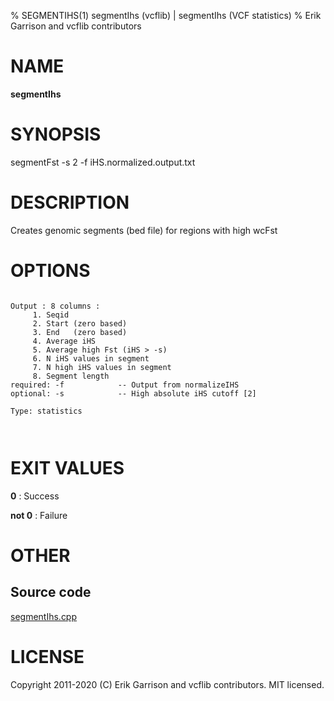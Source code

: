 % SEGMENTIHS(1) segmentIhs (vcflib) | segmentIhs (VCF statistics)
% Erik Garrison and vcflib contributors

# NAME

**segmentIhs**

# SYNOPSIS

segmentFst -s 2 -f iHS.normalized.output.txt

# DESCRIPTION

Creates genomic segments (bed file) for regions with high wcFst



# OPTIONS

```

Output : 8 columns :                 
     1. Seqid                        
     2. Start (zero based)           
     3. End   (zero based)           
     4. Average iHS                  
     5. Average high Fst (iHS > -s)  
     6. N iHS values in segment      
     7. N high iHS values in segment 
     8. Segment length               
required: -f            -- Output from normalizeIHS     
optional: -s            -- High absolute iHS cutoff [2] 

Type: statistics



```





# EXIT VALUES

**0**
: Success

**not 0**
: Failure

# OTHER

## Source code

[segmentIhs.cpp](https://github.com/vcflib/vcflib/blob/master/src/segmentIhs.cpp)

# LICENSE

Copyright 2011-2020 (C) Erik Garrison and vcflib contributors. MIT licensed.

<!--
  Created with ./scripts/bin2md.rb scripts/bin2md-template.erb
-->
